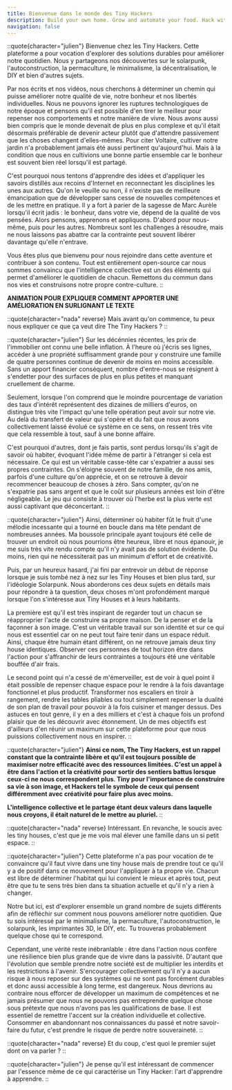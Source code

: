 ```yaml
---
title: Bienvenue dans le monde des Tiny Hackers
description: Build your own home. Grow and automate your food. Hack with the technology. Share and live with others.
navigation: false
---
```


::quote{character="julien"}
Bienvenue chez les Tiny Hackers. Cette plateforme a pour vocation d'explorer des solutions durables pour améliorer notre quotidien. Nous y partageons nos découvertes sur le solarpunk, l'autoconstruction, la permaculture, le minimalisme, la décentralisation, le DIY et bien d'autres sujets.

Par nos écrits et nos vidéos, nous cherchons à déterminer un chemin qui puisse améliorer notre qualité de vie, notre bonheur et nos libertés individuelles. Nous ne pouvons ignorer les ruptures technologiques de notre époque et pensons qu'il est possible d'en tirer le meilleur pour repenser nos comportements et notre manière de vivre. Nous avons aussi bien compris que le monde devenait de plus en plus complexe et qu'il était désormais préférable de devenir acteur plutôt que d'attendre passivement que les choses changent d'elles-mêmes. Pour citer Voltaire, cultiver notre jardin n'a probablement jamais été aussi pertinent qu'aujourd'hui. Mais à la condition que nous en cultivions une bonne partie ensemble car le bonheur est souvent bien réel lorsqu'il est partagé.

C'est pourquoi nous tentons d'apprendre des idées et d'appliquer les savoirs distillés aux recoins d'Internet en reconnectant les disciplines les unes aux autres. Qu'on le veuille ou non, il n'existe pas de meilleure émancipation que de développer sans cesse de nouvelles compétences et de les mettre en pratique. Il y a fort à parier de la sagesse de Marc Aurèle lorsqu'il écrit jadis : le bonheur, dans votre vie, dépend de la qualité de vos pensées. Alors pensons, apprenons et appliquons. D'abord pour nous-même, puis pour les autres. Nombreux sont les challenges à résoudre, mais ne nous laissons pas abattre car la contrainte peut souvent libérer davantage qu'elle n'entrave.

Vous êtes plus que bienvenu pour nous rejoindre dans cette aventure et contribuer à son contenu. Tout est entièrement open-source car nous sommes convaincu que l'intelligence collective est un des éléments qui permet d'améliorer le quotidien de chacun. Remettons du commun dans nos vies et construisons notre propre contre-culture.
::

**ANIMATION POUR EXPLIQUER COMMENT APPORTER UNE AMÉLIORATION EN SURLIGNANT LE TEXTE**

::quote{character="nada" reverse}
Mais avant qu'on commence, tu peux nous expliquer ce que ça veut dire The Tiny Hackers ?
::

::quote{character="julien"}
Sur les décénnies récentes, les prix de l'immobilier ont connu une belle inflation. À l'heure où j'écris ses lignes, accéder à une propriété suffisamment grande pour y construire une famille de quatre personnes continue de devenir de moins en moins accessible. Sans un apport financier conséquent, nombre d'entre-nous se résignent à s'endetter pour des surfaces de plus en plus petites et manquant cruellement de charme.

Seulement, lorsque l'on comprend que le moindre pourcentage de variation des taux d'intérêt représentent des dizaines de milliers d'euros, on distingue très vite l'impact qu'une telle opération peut avoir sur notre vie. Au delà du transfert de valeur qui s'opère et du fait que nous avons collectivement laissé évolué ce système en ce sens, on ressent très vite que cela ressemble à tout, sauf à une bonne affaire.

C'est pourquoi d'autres, dont je fais partis, sont perdus lorsqu'ils s'agit de savoir où habiter, évoquant l'idée même de partir à l'étranger si cela est nécessaire. Ce qui est un véritable casse-tête car s'expatrier a aussi ses propres contraintes. On s'éloigne souvent de notre famille, de nos amis, parfois d'une culture qu'on apprécie, et on se retrouve à devoir recommencer beaucoup de choses à zéro. Sans compter, qu'on ne s'expatrie pas sans argent et que le coût sur plusieurs années est loin d'être négligeable. Le jeu qui consiste à trouver où l'herbe est la plus verte est aussi captivant que déconcertant.
::

::quote{character="julien"}
Ainsi, déterminer où habiter fût le fruit d'une mélodie incessante qui a tourné en boucle dans ma tête pendant de nombreuses années. Ma boussole principale ayant toujours été celle de trouver un endroit où nous pourrions être heureux, libre et nous épanouir, je me suis très vite rendu compte qu'il n'y avait pas de solution évidente. Du moins, rien qui ne nécessiterait pas un minimum d'effort et de créativité.

Puis, par un heureux hasard, j'ai fini par entrevoir un début de réponse lorsque je suis tombé nez à nez sur les Tiny Houses et bien plus tard, sur l'idéologie Solarpunk. Nous aborderons ces deux sujets en détails mais pour répondre à ta question, deux choses m'ont profondément marqué lorsque l'on s'intéresse aux Tiny Houses et à leurs habitants.

La première est qu'il est très inspirant de regarder tout un chacun se réapproprier l'acte de construire sa propre maison. De la penser et de la façonner à son image. C'est un véritable travail sur son identité et sur ce qui nous est essentiel car on ne peut tout faire tenir dans un espace réduit. Ainsi, chaque être humain étant différent, on ne retrouve jamais deux tiny house identiques. Observer ces personnes de tout horizon être dans l'action pour s'affranchir de leurs contraintes a toujours été une véritable bouffée d'air frais.

Le second point qui n'a cessé de m'émerveiller, est de voir à quel point il était possible de repenser chaque espace pour le rendre à la fois davantage fonctionnel et plus productif. Transformer nos escaliers en tiroir à rangement, rendre les tables pliables ou tout simplement repenser la dualité de son plan de travail pour pouvoir à la fois cuisiner et manger dessus. Des astuces en tout genre, il y en a des milliers et c'est à chaque fois un profond plaisir que de les découvrir avec étonnement. Un de mes objectifs est d'ailleurs d'en réunir un maximum sur cette plateforme pour que nous puissions collectivement nous en inspirer.
::

::quote{character="julien"}
**Ainsi ce nom, The Tiny Hackers, est un rappel constant que la contrainte libère et qu'il est toujours possible de maximiser notre efficacité avec des ressources limitées. C'est un appel à être dans l'action et la créativité pour sortir des sentiers battus lorsque ceux-ci ne nous correspondent plus. Tiny pour l'importance de construire sa vie à son image, et Hackers tel le symbole de ceux qui pensent différemment avec créativité pour faire plus avec moins.**

**L'intelligence collective et le partage étant deux valeurs dans laquelle nous croyons, il était naturel de le mettre au pluriel.**
::

::quote{character="nada" reverse}
Intéressant. En revanche, le soucis avec les tiny houses, c'est que je me vois mal élever une famille dans un si petit espace.
::

::quote{character="julien"}
Cette plateforme n'a pas pour vocation de te convaincre qu'il faut vivre dans une tiny house mais de prendre tout ce qu'il y a de positif dans ce mouvement pour l'appliquer à ta propre vie. Chacun est libre de déterminer l'habitat qui lui convient le mieux et après tout, peut être que tu te sens très bien dans ta situation actuelle et qu'il n'y a rien à changer.

Notre but ici, est d'explorer ensemble un grand nombre de sujets différents afin de réfléchir sur comment nous pouvons améliorer notre quotidien. Que tu sois intéressé par le minimalisme, la permaculture, l'autoconstruction, le solarpunk, les imprimantes 3D, le DIY, etc. Tu trouveras probablement quelque chose qui te correspond.

Cependant, une vérité reste inébranlable : être dans l'action nous confère une résilience bien plus grande que de vivre dans la passivité. D'autant que l'évolution que semble prendre notre société est de multiplier les interdits et les restrictions à l'avenir. S'encourager collectivement qu'il n'y a aucun risque à nous reposer sur des systèmes qui ne sont pas forcément durables et donc aussi accessible à long terme, est dangereux. Nous devrions au contraire nous efforcer de développer un maximum de compétences et ne jamais présumer que nous ne pouvons pas entreprendre quelque chose sous prétexte que nous n'avons pas les qualifications de base. Il est essentiel de remettre l'accent sur la création individuelle et collective. Consommer en abandonnant nos connaissances du passé et notre savoir-faire du futur, c'est prendre le risque de perdre notre souveraineté.
::

::quote{character="nada" reverse}
Et du coup, c'est quoi le premier sujet dont on va parler ?
::

::quote{character="julien"}
Je pense qu'il est intéressant de commencer par l'essence même de ce qui caractérise un Tiny Hacker: l'art d'apprendre à apprendre.
::
